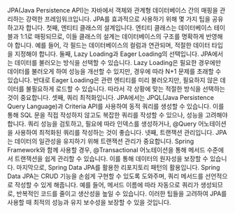 <p>JPA(Java Persistence API)는 자바에서 객체와 관계형 데이터베이스 간의 매핑을 관리하는 강력한 프레임워크입니다. JPA를 효과적으로 사용하기 위해 몇 가지 팁을 공유하고자 합니다. 첫째, 엔티티 클래스의 설계입니다. 엔티티 클래스는 데이터베이스 테이블과 1:1로 매핑되므로, 이들 클래스의 설계는 데이터베이스의 구조를 명확하게 반영해야 합니다. 예를 들어, 각 필드는 데이터베이스의 컬럼과 연관되며, 적절한 데이터 타입을 지정해야 합니다. 둘째, Lazy Loading과 Eager Loading의 선택입니다. JPA에서는 데이터를 불러오는 방식을 선택할 수 있습니다. Lazy Loading은 필요한 경우에만 데이터를 불러오게 하여 성능을 개선할 수 있지만, 경우에 따라 N+1 문제를 초래할 수 있습니다. 반대로 Eager Loading은 관련 엔티티를 미리 불러오지만, 필요하지 않은 데이터를 불필요하게 로드할 수 있습니다. 따라서 각 상황에 맞는 적절한 방식을 선택하는 것이 중요합니다. 셋째, 쿼리 최적화입니다. JPA에서는 JPQL(Java Persistence Query Language)과 Criteria API를 사용하여 동적 쿼리를 생성할 수 있습니다. 이를 통해 SQL 문을 직접 작성하지 않고도 복잡한 쿼리를 작성할 수 있으나, 성능을 고려해야 합니다. 쿼리 성능을 검토하고, 필요에 따라 인덱스를 생성하거나, @Query 어노테이션을 사용하여 최적화된 쿼리를 작성하는 것이 좋습니다. 넷째, 트랜잭션 관리입니다. JPA는 데이터의 일관성을 유지하기 위해 트랜잭션 관리가 중요합니다. Spring Framework와 함께 사용할 경우, @Transactional 어노테이션을 통해 메서드 수준에서 트랜잭션을 쉽게 관리할 수 있습니다. 이를 통해 데이터의 원자성을 보장할 수 있습니다. 마지막으로, Spring Data JPA를 활용한 리포지토리 패턴의 활용입니다. Spring Data JPA는 CRUD 기능을 손쉽게 구현할 수 있도록 도와주며, 쿼리 메서드를 선언적으로 작성할 수 있게 해줍니다. 예를 들어, 메서드 이름에 따라 자동으로 쿼리가 생성되므로, 반복적인 코드를 줄이고 생산성을 높일 수 있습니다. 이러한 팁들을 고려하여 JPA를 사용할 때 최적의 성능과 유지 보수성을 보장할 수 있을 것입니다.</p>